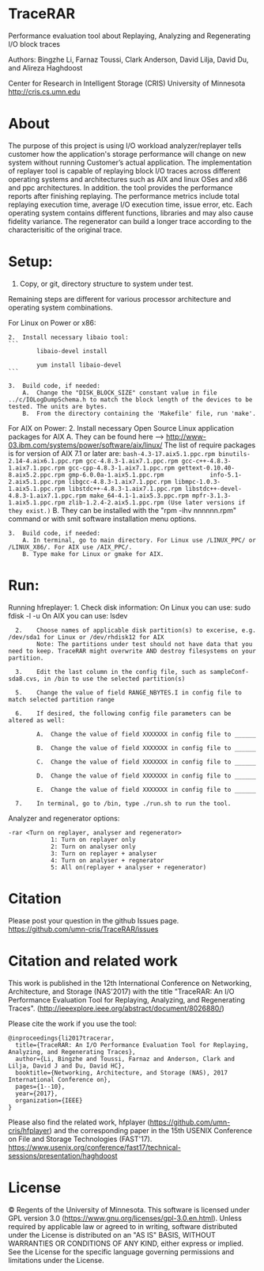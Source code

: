 TraceRAR
========

Performance evaluation tool about Replaying, Analyzing and Regenerating I/O block traces

Authors: Bingzhe Li, Farnaz Toussi, Clark Anderson, David Lilja, David Du, and Alireza Haghdoost

Center for Research in Intelligent Storage (CRIS)
University of Minnesota
http://cris.cs.umn.edu

About
========

The purpose of this project is using I/O workload analyzer/replayer tells customer how the application's storage performance will change on new system without running Customer’s actual application. The implementation of replayer tool is capable of replaying block I/O traces across different operating systems and architectures such as AIX and linux OSes and x86 and ppc architectures. In addition. the tool provides the performance reports after finishing replaying. The performance metrics include total replaying execution time, average I/O execution time, issue error, etc. Each operating system contains different functions, libraries and may also cause fidelity variance. The regenerator can build a longer trace according to the characterisitic of the original trace. 


Setup:
========
1. 	Copy, or git, directory structure to system under test.

Remaining steps are different for various processor architecture and operating system combinations.

For Linux on Power or x86:

	2.	Install necessary libaio tool:
	```
			libaio-devel install
			
			yum install libaio-devel
	```
			
	3.	Build code, if needed:
		A.	Change the "DISK_BLOCK_SIZE" constant value in file ../c/IOLogDumpSchema.h to match the block length of the devices to be tested. The units are bytes. 
		B.	From the directory containing the 'Makefile' file, run 'make'.   


For AIX on Power:
	2.	Install necessary Open Source Linux application packages for AIX
		A. They can be found here --> http://www-03.ibm.com/systems/power/software/aix/linux/
			The list of require packages is for version of AIX 7.1 or later are:
			```
				bash-4.3-17.aix5.1.ppc.rpm
				binutils-2.14-4.aix6.1.ppc.rpm
				gcc-4.8.3-1.aix7.1.ppc.rpm
				gcc-c++-4.8.3-1.aix7.1.ppc.rpm
				gcc-cpp-4.8.3-1.aix7.1.ppc.rpm
				gettext-0.10.40-8.aix5.2.ppc.rpm
				gmp-6.0.0a-1.aix5.1.ppc.rpm            
				info-5.1-2.aix5.1.ppc.rpm
				libgcc-4.8.3-1.aix7.1.ppc.rpm
				libmpc-1.0.3-1.aix5.1.ppc.rpm
				libstdc++-4.8.3-1.aix7.1.ppc.rpm
				libstdc++-devel-4.8.3-1.aix7.1.ppc.rpm
				make_64-4.1-1.aix5.3.ppc.rpm
				mpfr-3.1.3-1.aix5.1.ppc.rpm
				zlib-1.2.4-2.aix5.1.ppc.rpm
				(Use later versions if they exist.)
			```
		B. They can be installed with the "rpm -ihv nnnnnn.rpm" command or with smit software installation menu options.
		
	3.	Build code, if needed:	
		A. In terminal, go to main directory. For Linux use /LINUX_PPC/ or /LINUX_X86/. For AIX use /AIX_PPC/. 
		B. Type make for Linux or gmake for AIX.
		   

Run:
========
Running hfreplayer:
      1.	Check disk information:
      		On Linux you can use: sudo fdisk -l -u
      		On AIX you can use: lsdev 
		
      2.	Choose names of applicable disk partition(s) to excerise, e.g. /dev/sda1 for Linux or /dev/rhdisk12 for AIX
      		Note: The partitions under test should not have data that you need to keep. TraceRAR might overwrite AND destroy filesystems on your partition.
		
      3.	Edit the last column in the config file, such as sampleConf-sda8.cvs, in /bin to use the selected partition(s)
      
      5.	Change the value of field RANGE_NBYTES.I in config file to match selected partition range
      
      6. 	If desired, the following config file parameters can be altered as well: 
	  
      		A.	Change the value of field XXXXXXX in config file to ______
			
      		B.	Change the value of field XXXXXXX in config file to ______
			
      		C.	Change the value of field XXXXXXX in config file to ______
			
      		D.	Change the value of field XXXXXXX in config file to ______
			
      		E.	Change the value of field XXXXXXX in config file to ______
			
      7.	In terminal, go to /bin, type ./run.sh to run the tool.


Analyzer and regenerator options:
```
-rar <Turn on replayer, analyser and regenerator>
			1: Turn on replayer only
			2: Turn on analyser only
			3: Turn on replayer + analyser
			4: Turn on analyser + regnerator
			5: All on(replayer + analyser + regenerator)
```
Citation
=======
Please post your question in the github Issues page. 
https://github.com/umn-cris/TraceRAR/issues


Citation and related work
=========
This work is published in the 12th International Conference on Networking, Architecture, and Storage (NAS'2017) with the title "TraceRAR: An I/O Performance Evaluation Tool for Replaying, Analyzing, and Regenerating Traces". (http://ieeexplore.ieee.org/abstract/document/8026880/)

Please cite the work if you use the tool:
```
@inproceedings{li2017tracerar,
  title={TraceRAR: An I/O Performance Evaluation Tool for Replaying, Analyzing, and Regenerating Traces},
  author={Li, Bingzhe and Toussi, Farnaz and Anderson, Clark and Lilja, David J and Du, David HC},
  booktitle={Networking, Architecture, and Storage (NAS), 2017 International Conference on},
  pages={1--10},
  year={2017},
  organization={IEEE}
}
```
Please also find the related work, hfplayer (https://github.com/umn-cris/hfplayer) and the corresponding paper in the 15th USENIX Conference on File and Storage Technologies (FAST'17). https://www.usenix.org/conference/fast17/technical-sessions/presentation/haghdoost

License
=======
© Regents of the University of Minnesota. This software is licensed under GPL version 3.0 (https://www.gnu.org/licenses/gpl-3.0.en.html).
Unless required by applicable law or agreed to in writing, software distributed under the License is distributed on an "AS IS" BASIS, WITHOUT WARRANTIES OR CONDITIONS OF ANY KIND, either express or implied. See the License for the specific language governing permissions and limitations under the License.


